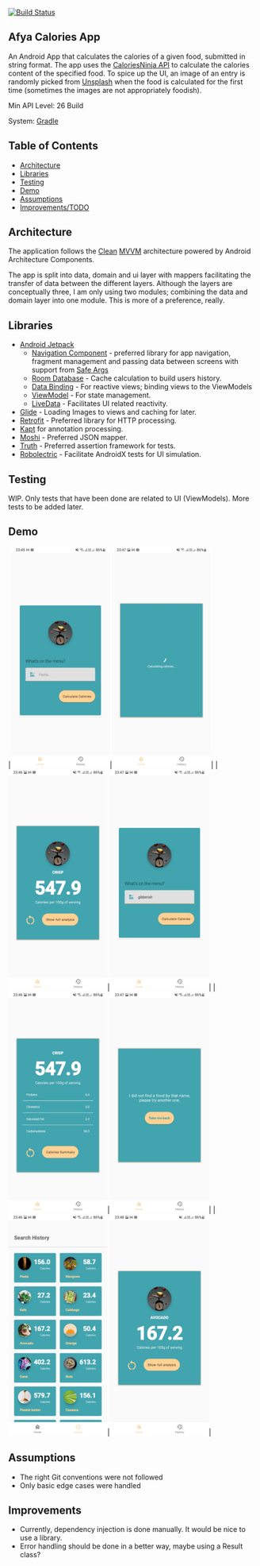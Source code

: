 [![Build Status](https://app.travis-ci.com/willeswa/callorie-counter.svg?branch=main)](https://app.travis-ci.com/willeswa/callorie-counter) 

## Afya Calories App

An Android App that calculates the calories of a given food, submitted in string format. The app
uses the [CaloriesNinja API](https://calorieninjas.com/api) to calculate the calories content of the
specified food. To spice up the UI, an image of an entry is randomly picked
from [Unsplash](https://unsplash.com/) when the food is calculated for the first time (sometimes the
images are not appropriately foodish).

Min API Level: 26 Build

System: [Gradle](https://gradle.org/)

## Table of Contents

- [Architecture](#architecture)
- [Libraries](#libraries)
- [Testing](#testing)
- [Demo](#demo)
- [Assumptions](#assumptions)
- [Improvements/TODO](#improvements)

## Architecture

The application follows
the [Clean](https://blog.cleancoder.com/uncle-bob/2012/08/13/the-clean-architecture.html) [MVVM](https://developer.android.com/topic/libraries/architecture) architecture powered by Android
  Architecture Components.

The app is split into data, domain and ui layer with mappers facilitating the transfer of data
between the different layers. Although the layers are conceptually three, I am only using two
modules; combining the data and domain layer into one module. This is more of a preference, really.

## Libraries

- [Android Jetpack](https://developer.android.com/jetpack)
  - [Navigation Component](https://developer.android.com/guide/navigation/) - preferred library for
  app navigation, fragment management and passing data between screens with support
  from [Safe Args](https://developer.android.com/guide/navigation/navigation-pass-data#Safe-args)
  - [Room Database](https://developer.android.com/training/data-storage/room/) - Cache calculation
  to build users history.
  - [Data Binding](https://developer.android.com/topic/libraries/data-binding) - For reactive
  views; binding views to the ViewModels
  - [ViewModel](https://developer.android.com/topic/libraries/architecture/viewmodel) - For state
  management.
  - [LiveData](https://developer.android.com/topic/libraries/architecture/livedata) -
  Facilitates UI related reactivity.
- [Glide](https://github.com/bumptech/glide) - Loading Images to views and caching for later.
- [Retrofit](https://square.github.io/retrofit/) - Preferred library for HTTP processing.
- [Kapt](https://kotlinlang.org/docs/kapt.html#using-in-gradle) for annotation processing.
- [Moshi](https://github.com/square/moshi) - Preferred JSON mapper.
- [Truth](https://truth.dev/) - Preferred assertion framework for tests.
- [Robolectric](http://robolectric.org/) - Facilitate AndroidX tests for UI simulation.

## Testing

WIP. Only tests that have been done are related to UI (ViewModels). More tests to be added later.

## Demo

|<img src="art/1.jpg" width=200 />|<img src="art/5.jpg" width=200 />|
|<img src="art/2.jpg" width=200 />|<img src="art/6.jpg" width=200 />|
|<img src="art/3.jpg" width=200 />|<img src="art/7.jpg" width=200 />|
|<img src="art/4.jpg" width=200 />|<img src="art/8.jpg" width=200 />|

## Assumptions
- The right Git conventions were not followed
- Only basic edge cases were handled

## Improvements
- Currently, dependency injection is done manually. It would be nice to use a library.
- Error handling should be done in a better way, maybe using a Result class?
